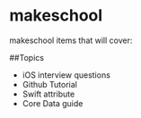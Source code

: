 # makeschool
makeschool items that will cover:

##Topics
 - iOS interview questions
 - Github Tutorial
 - Swift attribute
 - Core Data guide
